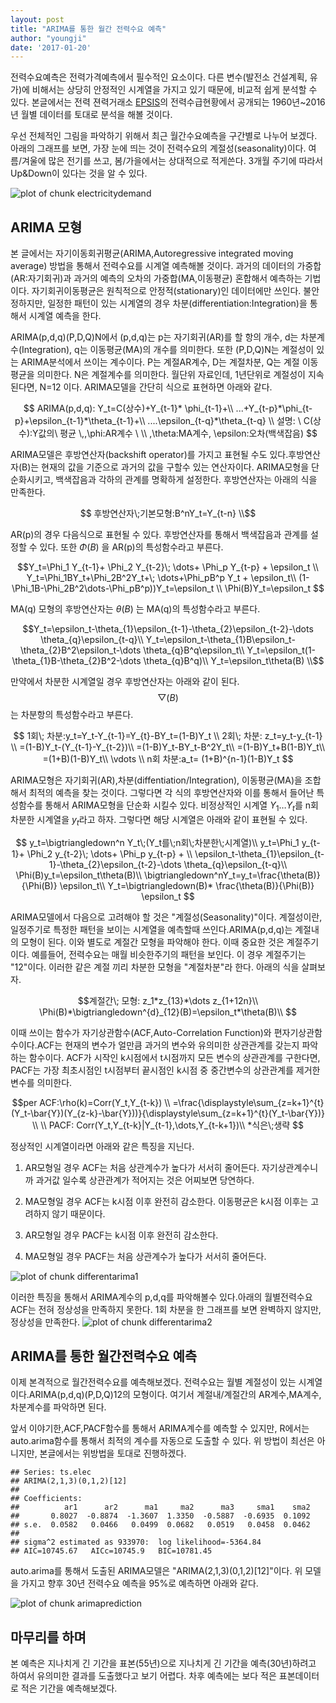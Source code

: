 ```yaml
---
layout: post
title: "ARIMA를 통한 월간 전력수요 예측"
author: "youngji"
date: '2017-01-20'
---
```



전력수요예측은 전력가격예측에서 필수적인 요소이다. 다른 변수(발전소 건설계획, 유가)에 비해서는 상당히 안정적인 시계열을 가지고 있기 때문에, 비교적 쉽게 분석할 수 있다. 본글에서는 전력 젼력거래소 [EPSIS](http://epsis.kpx.or.kr/epsis/)의 전력수급현황에서 공개되는 1960년~2016년 월별 데이터를 토대로 분석을 해볼 것이다.  

우선 전체적인 그림을 파악하기 위해서 최근 월간수요예측을 구간별로 나누어 보겠다. 아래의 그래프를 보면, 가장 눈에 띄는 것이 전력수요의 계절성(seasonality)이다. 여름/겨울에 많은 전기를 쓰고, 봄/가을에서는 상대적으로 적게쓴다. 3개월 주기에 따라서 Up&Down이 있다는 것을 알 수 있다.

![plot of chunk electricitydemand](/figure/electricitydemand-1.png)

## ARIMA 모형
본 글에서는 자기이동회귀평균(ARIMA,Autoregressive integrated moving average) 방법을 통해서 전력수요를 시계열 예측해볼 것이다. 과거의 데이터의 가중합(AR:자기회귀)과 과거의 예측의 오차의 가중합(MA,이동평균) 혼합해서 예측하는 기법이다. 자기회귀이동평균은 원칙적으로 안정적(stationary)인 데이터에만 쓰인다. 불안정하지만, 일정한 패턴이 있는 시계열의 경우 차분(differentiation:Integration)을 통해서 시계열 예측을 한다.  

ARIMA(p,d,q)(P,D,Q)N에서 (p,d,q)는 p는 자기회귀(AR)를 할 항의 개수, d는 차분계수(Integration), q는 이동평균(MA)의 개수를 의미한다. 또한 (P,D,Q)N는 계절성이 있는 ARIMA분석에서 쓰이는 계수이다. P는 계절AR계수, D는 계절차분, Q는 계절 이동평균을 의미한다. N은 계절계수를 의미한다. 월단위 자료인데, 1년단위로 계절성이 지속된다면, N=12 이다. ARIMA모델을 간단히 식으로 표현하면 아래와 같다.  

$$ ARIMA(p,d,q):  Y_t=C(상수)+Y_{t-1}* \phi_{t-1}+\\
...+Y_{t-p}*\phi_{t-p}+\epsilon_{t-1}*\theta_{t-1}+\\
....\epsilon_{t-q}*\theta_{t-q} \\
설명: \ C(상수):Y값의\ 평균  \,,\phi:AR계수 \ \\
 ,\theta:MA계수, \epsilon:오차(백색잡음) $$

ARIMA모델은 후방연산자(backshift operator)를 가지고 표현될 수도 있다.후방연산자(B)는 현재의 값을 기준으로 과거의 값을 구할수 있는 연산자이다. ARIMA모형을 단순화시키고, 백색잡음과 각하의 관계를 명확하게 설정한다. 후방연산자는 아래의 식을 만족한다.

$$ 후방연산자\;기본모형:B^nY_t=Y_{t-n} \\$$

AR(p)의 경우 다음식으로 표현될 수 있다. 후방연산자를 통해서 백색잡음과 관계를 설정할 수 있다. 또한 $\Phi(B)$ 을 AR(p)의 특성함수라고 부른다.

$$Y_t=\Phi_1 Y_{t-1}+ \Phi_2 Y_{t-2}\; \dots+  \Phi_p Y_{t-p} + \epsilon_t \\
Y_t=\Phi_1BY_t+\Phi_2B^2Y_t+\; \dots+\Phi_pB^p Y_t + \epsilon_t\\
(1-\Phi_1B-\Phi_2B^2\dots-\Phi_pB^p))Y_t=\epsilon_t \\
\Phi(B)Y_t=\epsilon_t $$

MA(q) 모형의 후방연산자는  $\theta(B)$ 는 MA(q)의 특성함수라고 부른다.

$$Y_t=\epsilon_t-\theta_{1}\epsilon_{t-1}-\theta_{2}\epsilon_{t-2}-\dots \theta_{q}\epsilon_{t-q}\\
Y_t=\epsilon_t-\theta_{1}B\epsilon_t-\theta_{2}B^2\epsilon_t-\dots \theta_{q}B^q\epsilon_t\\
Y_t=\epsilon_t(1-\theta_{1}B-\theta_{2}B^2-\dots \theta_{q}B^q)\\
Y_t=\epsilon_t\theta(B)
\\$$

만약에서 차분한 시계열일 경우 후방연산자는 아래와 같이 된다.$$\bigtriangledown(B)$$는 차분항의 특성함수라고 부른다.

$$ 1회\; 차분:y_t=Y_t-Y_{t-1}=Y_{t}-BY_t=(1-B)Y_t \\
   2회\; 차분: z_t=y_t-y_{t-1} \\
   =(1-B)Y_t-(Y_{t-1}-Y_{t-2})\\
   =(1-B)Y_t-BY_t-B^2Y_t\\
   =(1-B)Y_t+B(1-B)Y_t\\
   =(1+B)(1-B)Y_t\\
   \vdots
   \\
   n회 차분:a_t= (1+B)^{n-1}(1-B)Y_t $$

ARIMA모형은 자기회귀(AR),차분(diffentiation/Integration), 이동평균(MA)을 조합해서 최적의 예측을 찾는 것이다. 그렇다면 각 식의 후방연산자와 이를 통해서 들어난 특성함수를 통해서 ARIMA모형을 단순화 시킬수 있다. 비정상적인 시계열 $Y_1 \dots Y_t$를 n회 차분한 시계열을 $y_t$라고 하자. 그렇다면 해당 시계열은 아래와 같이 표현될 수 있다.

$$ y_t=\bigtriangledown^n Y_t\;(Y_t를\;n회\;차분한\;시계열)\\
y_t=\Phi_1 y_{t-1}+ \Phi_2 y_{t-2}\; \dots+  \Phi_p y_{t-p} + \\
\epsilon_t-\theta_{1}\epsilon_{t-1}-\theta_{2}\epsilon_{t-2}-\dots \theta_{q}\epsilon_{t-q}\\
\Phi(B)y_t=\epsilon_t\theta(B)\\
\bigtriangledown^nY_t=y_t=\frac{\theta(B)}{\Phi(B)} \epsilon_t\\
Y_t=\bigtriangledown(B)* \frac{\theta(B)}{\Phi(B)} \epsilon_t
$$


ARIMA모델에서 다음으로 고려해야 할 것은 "계절성(Seasonality)"이다. 계절성이란, 일정주기로 특정한 패턴을 보이는 시계열을 예측할때 쓰인다.ARIMA(p,d,q)는 계절내의 모형이 된다. 이와 별도로 계절간 모형을 파악해야 한다. 이때 중요한 것은 계절주기이다. 예를들어, 전력수요는 매월 비슷한주기의 패턴을 보인다. 이 경우 계절주기는 "12"이다. 이러한 같은 계절 끼리 차분한 모형을 "계절차분"라 한다. 아래의 식을 살펴보자.

$$계절간\; 모형: z_1*z_{13}*\dots z_{1+12n}\\
  \Phi(B)*\bigtriangledown^{d}_{12}(B)=\epsilon_t*\theta(B)\\
$$

이때 쓰이는 함수가 자기상관함수(ACF,Auto-Correlation Function)와 편자기상관함수이다.ACF는 현재의 변수가 얼만큼 과거의 변수와 유의미한 상관관계를 갖는지 파악하는 함수이다. ACF가 시작인 k시점에서 t시점까지 모든 변수의 상관관계를 구한다면, PACF는 가장 최초시점인 t시점부터 끝시점인 k시점 중 중간변수의 상관관계를 제거한 변수를 의미한다.  

$$per
ACF:\rho(k)=Corr(Y_t,Y_{t-k})  \\
=\frac{\displaystyle\sum_{z=k+1}^{t}(Y_t-\bar{Y})(Y_{z-k}-\bar{Y}))}{\displaystyle\sum_{z=k+1}^{t}(Y_t-\bar{Y})}   \\
\\
PACF: Corr(Y_t,Y_{t-k}|Y_{t-1},\dots,Y_{t-k+1})\\
*식은\;생략
$$

정상적인 시계열이라면 아래와 같은 특징을 지닌다.

1. AR모형일 경우 ACF는 처음 상관계수가 높다가 서서히 줄어든다. 자기상관계수니까 과거값 일수록 상관관계가 적어지는 것은 어찌보면 당연하다.

2. MA모형일 경우 ACF는 k시점 이후 완전히 감소한다. 이동평균은 k시점 이후는 고려하지 않기 때문이다.

3. AR모형일 경우 PACF는 k시점 이후 완전히 감소한다.

4. MA모형일 경우 PACF는 처음 상관계수가 높다가 서서히 줄어든다.

![plot of chunk differentarima1](/figure/differentarima1-1.png)

이러한 특징을 통해서 ARIMA계수의 p,d,q를 파악해볼수 있다.아래의 월별전력수요 ACF는 전혀 정상성을 만족하지 못한다. 1회 차분을 한 그래프를 보면 완벽하지 않지만, 정상성을 만족한다.
![plot of chunk differentarima2](/figure/differentarima2-1.png)

## ARIMA를 통한 월간전력수요 예측
이제 본격적으로 월간전력수요를 예측해보겠다. 전력수요는 월별 계절성이 있는 시계열이다.ARIMA(p,d,q)(P,D,Q)12의 모형이다. 여기서 계절내/계절간의 AR계수,MA계수, 차분계수를 파악하면 된다.

앞서 이야기한,ACF,PACF함수를 통해서 ARIMA계수를 예측할 수 있지만, R에서는 auto.arima함수를 통해서 최적의 계수를 자동으로 도출할 수 있다. 위 방법이 최선은 아니지만, 본글에서는 위방법을 토대로 진행하겠다.


```
## Series: ts.elec
## ARIMA(2,1,3)(0,1,2)[12]                    
##
## Coefficients:
##          ar1      ar2      ma1     ma2      ma3     sma1    sma2
##       0.8027  -0.8874  -1.3607  1.3350  -0.5887  -0.6935  0.1092
## s.e.  0.0582   0.0466   0.0499  0.0682   0.0519   0.0458  0.0462
##
## sigma^2 estimated as 933970:  log likelihood=-5364.84
## AIC=10745.67   AICc=10745.9   BIC=10781.45
```
auto.arima를 통해서 도출된 ARIMA모델은 "ARIMA(2,1,3)(0,1,2)[12]"이다. 위 모델을 가지고 향후 30년 전력수요 예측을 95%로 예측하면 아래와 같다.

![plot of chunk arimaprediction](/figure/arimaprediction-1.png)

## 마무리를 하며
본 예측은 지나치게 긴 기간을 표본(55년)으로 지나치게 긴 기간을 예측(30년)하려고 하여서 유의미한 결과를 도출했다고 보기 어렵다. 차후 예측에는 보다 적은 표본데이터로 적은 기간을 예측해보겠다.
